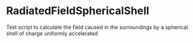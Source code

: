 # RadiatedFieldSphericalShell
Test script to calculate the field caused in the surroundings by a spherical shell of charge uniformly accelerated
